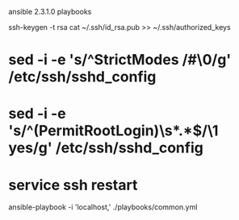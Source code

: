 
ansible 2.3.1.0 playbooks


ssh-keygen -t rsa
cat ~/.ssh/id_rsa.pub >> ~/.ssh/authorized_keys

# sed -i -e 's/^StrictModes /#\0/g' /etc/ssh/sshd_config
# sed -i -e 's/^\(PermitRootLogin\)\s*.*$/\1 yes/g' /etc/ssh/sshd_config
# service ssh restart

ansible-playbook -i 'localhost,' ./playbooks/common.yml
